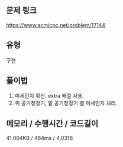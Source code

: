 ## 문제 링크

https://www.acmicpc.net/problem/17144

## 유형

구현

## 풀이법

1. 미세먼지 확산. extra 배열 사용.
2. 위 공기청정기, 밑 공기청정기 별 미세먼지 처리.

## 메모리 / 수행시간 / 코드길이

41,064KB / 484ms / 4,031B
